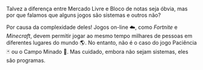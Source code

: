 Talvez a diferença entre Mercado Livre e Bloco de notas seja óbvia, mas por que falamos que alguns jogos são sistemas e outros não?

Por causa da complexidade deles! Jogos on-line :cloud:, como _Fortnite_ e _Minecraft_, devem permitir jogar ao mesmo tempo milhares de pessoas em diferentes lugares do mundo :earth_americas:. No entanto, não é o caso do jogo Paciência :black_joker: ou o Campo Minado :triangular_flag_on_post:. Mas cuidado, embora não sejam sistemas, eles são programas.